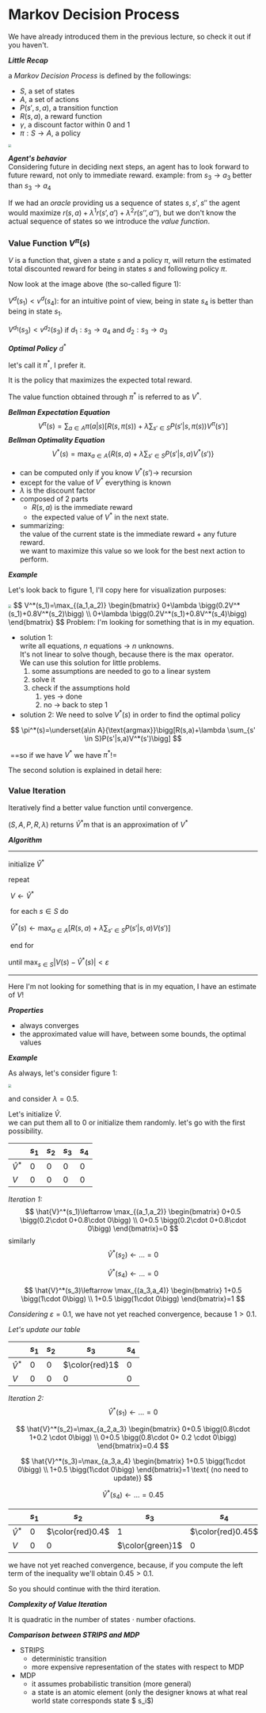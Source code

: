 # Markov Decision Process

We have already introduced them in the previous lecture, so check it out if you haven't.

***Little Recap***

a *Markov Decision Process* is defined by the followings:

- $S$, a set of states
- $A$, a set of actions
- $P(s',s,a)$, a transition function
- $R(s,a)$, a reward function
- $\gamma$, a discount factor within $0$ and $1$
- $\pi:S\to A$, a policy

<img src="img/24091.png" style="zoom:40%">



***Agent's behavior***   
Considering future in deciding next steps, an agent has to look forward to future reward, not only to immediate reward. example: from $s_3 \to a_3$ better than $s_3 \to a_4$

If we had an *oracle* providing us a sequence of states $s,s',s''$ the agent would maximize $r(s,a)+ λ^1  r(s’,a’)+ λ^2  r(s’’,a’’)$, but we don't know the actual sequence of states so we introduce the *value function*.

### Value Function $V^\pi(s)$

$V$ is a function that, given a state $s$ and a policy $\pi$, will return the estimated total discounted reward for being in states $s$ and following policy $\pi$.

Now look at the image above (the so-called figure 1):

$V^d(s_1)<v^d(s_4)$: for an intuitive point of view, being in state $s_4$ is better than being in state $s_1$.

$V^{d_1}(s_3)<v^{d_2}(s_3)$ if  $d_1:s_3 \to a_4$  and  $d_2:s_3 \to a_3$

***Optimal Policy*** $d^*$

let's call it $\pi^*$, I prefer it.

It is the policy that maximizes the expected total reward.

The value function obtained through $\pi^*$ is referred to as $V^*$.

***Bellman Expectation Equation***
$$
V^\pi(s)= \sum_{a \in A}\pi(a|s)\bigg[R(s,\pi(s))+\lambda\sum_{s' \in S}P\big(s'|s,\pi(s)\big)V^\pi(s')\bigg]
$$
***Bellman Optimality Equation***
$$
V^*(s)=\max_{a\in A}\bigg\{R(s,a)+\lambda\sum_{s' \in S}P(s'|s,a)V^*(s')\bigg\}
$$

- can be computed only if you know $V^*(s') \to$ recursion
- except for the value of $V^*$ everything is known
- $\lambda$ is the discount factor
- composed of 2 parts
  - $R(s,a)$ is the immediate reward
  - the expected value of $V^*$ in the next state.
- summarizing:   
  the value of the current state is the immediate reward $+$ any future reward.  
  we want to maximize this value so we look for the best next action to perform.

***Example***

Let's look back to figure $1$, I'll copy here for visualization purposes:

<img src="img/24091.png" style="zoom:40%">
$$
V^*(s_1)=\max_{(a_1,a_2)}
\begin{bmatrix}
0+\lambda \bigg(0.2V^*(s_1)+0.8V^*(s_2)\bigg)
\\
0+\lambda \bigg(0.2V^*(s_1)+0.8V^*(s_4)\bigg)
\end{bmatrix}
$$
Problem: I'm looking for something that is in my equation.

- solution 1:   
  write all equations, $n$ equations $\to$ $n$ unknowns.  
  It's not linear to solve though, because there is the $\max$ operator.  
  We can use this solution for little problems. 
  1. some assumptions are needed to go to a linear system
  2. solve it
  3. check if the assumptions hold
     1. yes $\to$ done
     2. no $\to$ back to step 1
- solution 2:  We need to solve $V^*(s)$ in order to find the optimal policy

$$
\pi^*(s)=\underset{a\in A}{\text{argmax}}\bigg[R(s,a)+\lambda \sum_{s' \in S}P(s'|s,a)V^*(s')\bigg]
$$

​		==so if we have $V^*$ we have $\pi^*$!=

The second solution is explained in detail here:

### Value Iteration

Iteratively find a better value function until convergence.

$(S,A,P,R,\lambda)$ returns $\hat{V}^*$m that is an approximation of $V^*$

***Algorithm***

_____________________________________________________________________________________________________________________________________________________________________________________________________________________________________

$\text{initialize }\hat{V}^*$

$\text{repeat}$

​			$V \leftarrow \hat{V}^*$

​			$\text{for each $s \in S$ do}$

​						$\hat{V}^*(s) \leftarrow \max_{a \in A}\big[R(s,a)+\lambda\sum_{s'\in S}P(s'|s,a)V(s')\big]$

​			$\text{end for}$

$\text{until }\max_{s \in S}|V(s)-\hat{V}^*(s)|< \varepsilon$

_____________________________________________________________________________________________________________________________________________________________________________________________________________________________________

Here I'm not looking for something that is in my equation, I have an estimate of $V$!

***Properties***

- always converges
- the approximated value will have, between some bounds, the optimal values

***Example***

As always, let's consider figure 1:

<img src="img/24091.png" style="zoom:40%">

and consider $\lambda = 0.5$.

Let's initialize $\hat{V}$.   
we can put them all to $0$ or initialize them randomly. let's go with the first possibility.

|             | $s_1$ | $s_2$ | $s_3$ | $s_4$ |
| ----------- | ----- | ----- | ----- | ----- |
| $\hat{V}^*$ | $0$   | $0$   | $0$   | $0$   |
| $V$         | $0$   | $0$   | $0$   | $0$   |

*Iteration 1:*  
$$
\hat{V}^*(s_1)\leftarrow \max_{(a_1,a_2)}
\begin{bmatrix}
0+0.5 \bigg(0.2\cdot 0+0.8\cdot 0\bigg)
\\
0+0.5 \bigg(0.2\cdot 0+0.8\cdot 0\bigg)
\end{bmatrix}=0
$$
similarly
$$
\hat{V}^*(s_2)\leftarrow \dots =0
$$

$$
\hat{V}^*(s_4)\leftarrow \dots = 0
$$


$$
\hat{V}^*(s_3)\leftarrow \max_{(a_3,a_4)}
\begin{bmatrix}
1+0.5 \bigg(1\cdot 0\bigg)
\\
1+0.5 \bigg(1\cdot 0\bigg)
\end{bmatrix}=1
$$

*Considering* $\varepsilon=0.1$, we have not yet reached convergence, because $1>0.1$.

*Let's update our table*

|             | $s_1$ | $s_2$ | $s_3$          | $s_4$ |
| ----------- | ----- | ----- | -------------- | ----- |
| $\hat{V}^*$ | $0$   | $0$   | $\color{red}1$ | $0$   |
| $V$         | $0$   | $0$   | $0$            | $0$   |

*Iteration 2:*
$$
\hat{V}^*(s_1) \leftarrow \dots = 0
$$

$$
\hat{V}^*(s_2)=\max_{a_2,a_3}
\begin{bmatrix}
0+0.5 \bigg(0.8\cdot 1+0.2 \cdot 0\bigg)
\\
0+0.5 \bigg(0.8\cdot 0+ 0.2 \cdot 0\bigg)
\end{bmatrix}=0.4
$$

$$
\hat{V}^*(s_3)=\max_{a_3,a_4}
\begin{bmatrix}
1+0.5 \bigg(1\cdot 0\bigg)
\\
1+0.5 \bigg(1\cdot 0\bigg)
\end{bmatrix}=1 \text{ (no need to update)}
$$

$$
\hat{V}^*(s_4)\leftarrow \dots =0.45
$$

|             | $s_1$ | $s_2$            | $s_3$            | $s_4$             |
| ----------- | ----- | ---------------- | ---------------- | ----------------- |
| $\hat{V}^*$ | $0$   | $\color{red}0.4$ | $1$              | $\color{red}0.45$ |
| $V$         | $0$   | $0$              | $\color{green}1$ | $0$               |

we have not yet reached convergence, because, if you compute the left term of the inequality we'll obtain  $0.45>0.1$.

So you should continue with the third iteration.

***Complexity of Value Iteration***

It is quadratic in the number of states $\cdot$ number ofactions.

***Comparison between STRIPS and MDP***

- STRIPS  
  - deterministic transition
  - more expensive representation of the states with respect to MDP
- MDP
  - it assumes probabilistic transition (more general)
  - a state is an atomic element (only the designer knows at what real world state corresponds state $ s_i$)